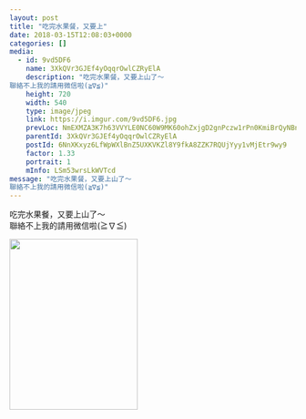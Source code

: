 ```yaml
---
layout: post
title: "吃完水果餐，又要上" 
date: 2018-03-15T12:08:03+0000 
categories: [] 
media:
  - id: 9vd5DF6
    name: 3XkQVr3GJEf4yOqqrOwlCZRyElA
    description: "吃完水果餐，又要上山了～
聯絡不上我的請用微信啦(≧∇≦)"   
    height: 720
    width: 540
    type: image/jpeg
    link: https://i.imgur.com/9vd5DF6.jpg
    prevLoc: NmEXMZA3K7h63VVYLE0NC60W9MK60ohZxjgD2gnPczw1rPn0KmiBrQyNBnB4CoRNpqgx5wC3ARx6K9qMflZr08VyK9cZPKpAENAGSkJXnBKRD3tJqQLExAGWCy15l39nVJtxE4j8nNEvtmGRRonjL7sDWBVwnE4ziQZwXQVDvOioKK0NxRWOtOzM9KKYnnI2yAE3qpB0tRgO6lXVBVuO9x6jgOMVU937rQ9jO2izKN381M3Ksx3wZ2KOXDCZ6KZ1vXEVc8E
    parentId: 3XkQVr3GJEf4yOqqrOwlCZRyElA
    postId: 6NnXKxyz6LfWpWXlBnZ5UXKVKZl8Y9fkA8ZZK7RQUjYyy1vMjEtr9wy9
    factor: 1.33
    portrait: 1
    mInfo: LSm53wrsLkWVTcd
message: "吃完水果餐，又要上山了～  
聯絡不上我的請用微信啦(≧∇≦)"
---
```


吃完水果餐，又要上山了～  
聯絡不上我的請用微信啦(≧∇≦)


[//]: #media:  
<a href="https://i.imgur.com/9vd5DF6.jpg"><img src="https://i.imgur.com/9vd5DF6.jpg" height="300" width="225" /></a> 
 
